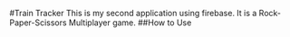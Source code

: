 #Train Tracker
This is my second application using firebase. It 
is a Rock-Paper-Scissors Multiplayer game.
##How to Use
